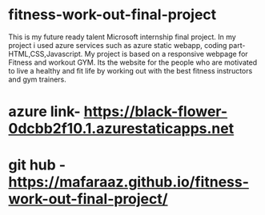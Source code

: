 # fitness-work-out-final-project
This is my future ready talent Microsoft internship final project.
In my project i used azure services such as azure static webapp, coding part- HTML,CSS,Javascript.
My project is based on a responsive webpage for Fitness and workout GYM.
Its the website for the people who are motivated to live a healthy and fit life by working out with the best fitness instructors and gym trainers.
# azure link- https://black-flower-0dcbb2f10.1.azurestaticapps.net
# git hub - https://mafaraaz.github.io/fitness-work-out-final-project/
